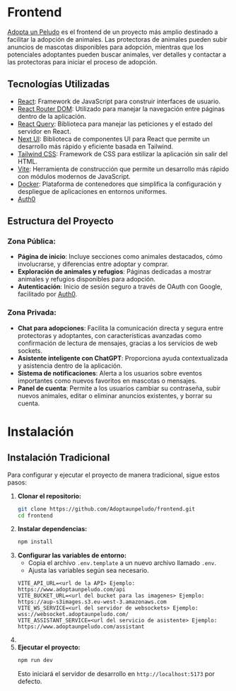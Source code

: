 # Frontend
[Adopta un Peludo](https://www.adoptaunpeludo.com/) es el frontend de un proyecto más amplio destinado a facilitar la adopción de animales. Las protectoras de animales pueden subir anuncios de mascotas disponibles para adopción, mientras que los potenciales adoptantes pueden buscar animales, ver detalles y contactar a las protectoras para iniciar el proceso de adopción.

## Tecnologías Utilizadas
- [React](https://es.react.dev/): Framework de JavaScript para construir interfaces de usuario.
- [React Router DOM](https://reactrouter.com/en/main): Utilizado para manejar la navegación entre páginas dentro de la aplicación.
- [React Query](https://tanstack.com/query/v3/): Biblioteca para manejar las peticiones y el estado del servidor en React.
- [Next UI](https://nextui.org/): Biblioteca de componentes UI para React que permite un desarrollo más rápido y eficiente basada en Tailwind.
- [Tailwind CSS](https://tailwindcss.com/): Framework de CSS para estilizar la aplicación sin salir del HTML.
- [Vite](https://vitejs.dev/): Herramienta de construcción que permite un desarrollo más rápido con módulos modernos de JavaScript.
- [Docker](https://www.docker.com/): Plataforma de contenedores que simplifica la configuración y despliegue de aplicaciones en entornos uniformes.
- [Auth0](https://auth0.com/)


## Estructura del Proyecto
### Zona Pública:
- **Página de inicio**: Incluye secciones como animales destacados, cómo involucrarse, y diferencias entre adoptar y comprar.
- **Exploración de animales y refugios**: Páginas dedicadas a mostrar animales y refugios disponibles para adopción.
- **Autenticación**: Inicio de sesión seguro a través de OAuth con Google, facilitado por [Auth0](https://auth0.com/).

### Zona Privada:
- **Chat para adopciones**: Facilita la comunicación directa y segura entre protectoras y adoptantes, con características avanzadas como confirmación de lectura de mensajes, gracias a los servicios de web sockets.
- **Asistente inteligente con ChatGPT**: Proporciona ayuda contextualizada y asistencia dentro de la aplicación.
- **Sistema de notificaciones**: Alerta a los usuarios sobre eventos importantes como nuevos favoritos en mascotas o mensajes.
- **Panel de cuenta**: Permite a los usuarios cambiar su contraseña, subir nuevos animales, editar o eliminar anuncios existentes, y borrar su cuenta.

# Instalación
## Instalación Tradicional
Para configurar y ejecutar el proyecto de manera tradicional, sigue estos pasos:

1. **Clonar el repositorio:**
   ```bash
   git clone https://github.com/Adoptaunpeludo/frontend.git
   cd frontend
   ```
2. **Instalar dependencias:**
   ```bash
   npm install
   ```
3. **Configurar las variables de entorno:**
   - Copia el archivo `.env.template` a un nuevo archivo llamado `.env`.
   - Ajusta las variables según sea necesario.
   ```
   VITE_API_URL=<url de la API> Ejemplo: https://www.adoptaunpeludo.com/api
   VITE_BUCKET_URL=<url del bucket para las imagenes> Ejemplo: https://aup-s3images.s3.eu-west-3.amazonaws.com
   VITE_WS_SERVICE=<url del servidor de websockets> Ejemplo: wss://websocket.adoptaunpeludo.com/
   VITE_ASSISTANT_SERVICE=<url del servicio de asistente> Ejemplo: https://www.adoptaunpeludo.com/assistant
   ```
4.
4. **Ejecutar el proyecto:**
   ```bash
   npm run dev
   ```
   Esto iniciará el servidor de desarrollo en `http://localhost:5173` por defecto.

